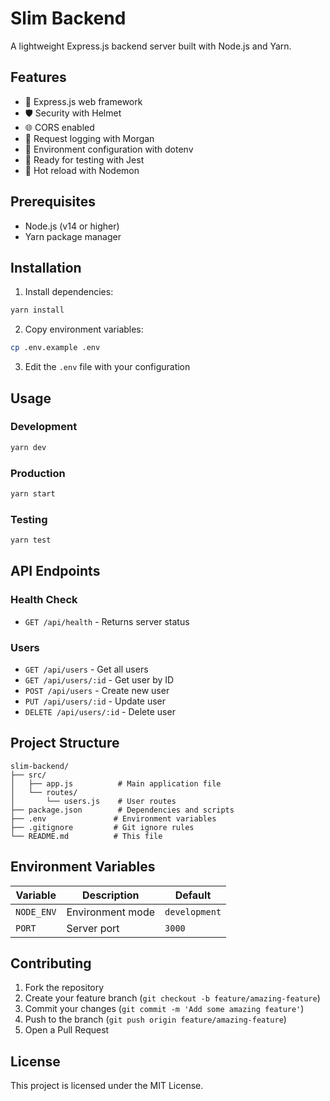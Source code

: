 # Slim Backend

A lightweight Express.js backend server built with Node.js and Yarn.

## Features

- 🚀 Express.js web framework
- 🛡️ Security with Helmet
- 🌐 CORS enabled
- 📝 Request logging with Morgan
- 🔧 Environment configuration with dotenv
- 🧪 Ready for testing with Jest
- 🔄 Hot reload with Nodemon

## Prerequisites

- Node.js (v14 or higher)
- Yarn package manager

## Installation

1. Install dependencies:

```bash
yarn install
```

2. Copy environment variables:

```bash
cp .env.example .env
```

3. Edit the `.env` file with your configuration

## Usage

### Development

```bash
yarn dev
```

### Production

```bash
yarn start
```

### Testing

```bash
yarn test
```

## API Endpoints

### Health Check

- `GET /api/health` - Returns server status

### Users

- `GET /api/users` - Get all users
- `GET /api/users/:id` - Get user by ID
- `POST /api/users` - Create new user
- `PUT /api/users/:id` - Update user
- `DELETE /api/users/:id` - Delete user

## Project Structure

```
slim-backend/
├── src/
│   ├── app.js          # Main application file
│   └── routes/
│       └── users.js    # User routes
├── package.json        # Dependencies and scripts
├── .env               # Environment variables
├── .gitignore         # Git ignore rules
└── README.md          # This file
```

## Environment Variables

| Variable   | Description      | Default       |
| ---------- | ---------------- | ------------- |
| `NODE_ENV` | Environment mode | `development` |
| `PORT`     | Server port      | `3000`        |

## Contributing

1. Fork the repository
2. Create your feature branch (`git checkout -b feature/amazing-feature`)
3. Commit your changes (`git commit -m 'Add some amazing feature'`)
4. Push to the branch (`git push origin feature/amazing-feature`)
5. Open a Pull Request

## License

This project is licensed under the MIT License.
